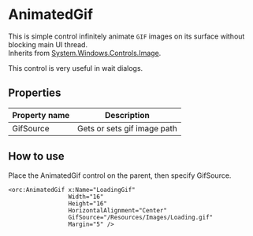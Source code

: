AnimatedGif
===========

This is simple control infinitely animate `GIF` images on its surface without blocking main UI thread.
<br />Inherits from [System.Windows.Controls.Image][1].

This control is very useful in wait dialogs.

## Properties

Property name|Description
-|-
GifSource|Gets or sets gif image path

## How to use

Place the AnimatedGif control on the parent, then specify GifSource.

```
<orc:AnimatedGif x:Name="LoadingGif" 
                 Width="16" 
                 Height="16" 
                 HorizontalAlignment="Center"
                 GifSource="/Resources/Images/Loading.gif" 
                 Margin="5" />
```
[1]: https://msdn.microsoft.com/en-us/library/system.windows.controls.image(v=vs.110).aspx